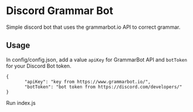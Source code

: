 # Discord Grammar Bot

Simple discord bot that uses the grammarbot.io API to correct grammar.

## Usage

In config/config.json, add a value `apiKey` for GrammarBot API and `botToken` for your Discord Bot token.

```
{
	   "apiKey": "key from https://www.grammarbot.io/",
	   "botToken": "bot token from https://discord.com/developers/"
}
```

Run index.js
